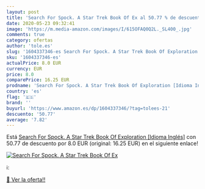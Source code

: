 ```yaml
---
layout: post
title: 'Search For Spock. A Star Trek Book Of Ex al 50.77 % de descuento'
date: 2020-05-23 09:32:41
image: 'https://m.media-amazon.com/images/I/615OFAQ0Q2L._SL400_.jpg'
comments: true
category: ofertas
author: 'tole.es'
slug: '1604337346-es Search For Spock. A Star Trek Book Of Exploration [Idioma...'
sku: '1604337346-es'
actualPrice: 8.0 EUR
currency: EUR
price: 8.0
comparePrice: 16.25 EUR
prodname: 'Search For Spock. A Star Trek Book Of Exploration [Idioma Inglés]'
country: 'es'
flag: '🇪🇸'
brand: ''
buyurl: 'https://www.amazon.es/dp/1604337346/?tag=tolees-21'
descuento: '50.77'
average: '7.82'
---
```


Está [Search For Spock. A Star Trek Book Of Exploration [Idioma Inglés]](https://www.amazon.es/dp/1604337346/?tag=tolees-21) con 50.77 de descuento por 8.0 EUR (original: 16.25 EUR) en el siguiente enlace!

[![Search For Spock. A Star Trek Book Of Ex](https://m.media-amazon.com/images/I/615OFAQ0Q2L._SL400_.jpg)](https://www.amazon.es/dp/1604337346/?tag=tolees-21)

ℹ️:


[🛒 Ver la oferta!!](https://www.amazon.es/dp/1604337346/?tag=tolees-21)
